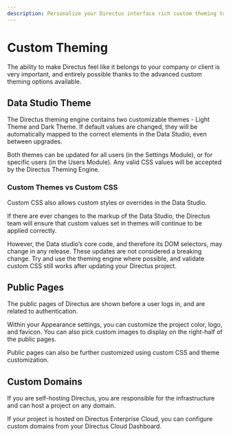 ```yaml
---
description: Personalize your Directus interface rich custom theming to make Directus feel a perfect part of your brand.
---
```


# Custom Theming

The ability to make Directus feel like it belongs to your company or client is very important, and entirely possible thanks to the advanced custom theming options available.

## Data Studio Theme

<!-- TODO: IMAGE - SCREENSHOT OF THEMED DATA STUDIO -->

The Directus theming engine contains two customizable themes - Light Theme and Dark Theme. If default values are changed, they will be automatically mapped to the correct elements in the Data Studio, even between upgrades.

Both themes can be updated for all users (in the Settings Module), or for specific users (in the Users Module). Any valid CSS values will be accepted by the Directus Theming Engine.

### Custom Themes vs Custom CSS

Custom CSS also allows custom styles or overrides in the Data Studio.

If there are ever changes to the markup of the Data Studio, the Directus team will ensure that custom values set in themes will continue to be applied correctly.

However, the Data studio’s core code, and therefore its DOM selectors, may change in any release. These updates are not considered a breaking change. Try and use the theming engine where possible, and validate custom CSS still works after updating your Directus project.

## Public Pages

<!-- TODO: IMAGE - LOGIN PAGE -->

The public pages of Directus are shown before a user logs in, and are related to authentication.

Within your Appearance settings, you can customize the project color, logo, and favicon. You can also pick custom images to display on the right-half of the public pages.

Public pages can also be further customized using custom CSS and theme customization.

## Custom Domains

<!-- TODO: IMAGE - CLOUD DASHBOARD CUSTOM DOMAIN CONFIG -->

If you are self-hosting Directus, you are responsible for the infrastructure and can host a project on any domain.

If your project is hosted on Directus Enterprise Cloud, you can configure custom domains from your Directus Cloud Dashboard.

